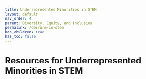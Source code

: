 ```yaml
---
title: Underrepresented Minorities in STEM
layout: default
nav_order: 4
parent: Diversity, Equity, and Inclusion
permalink: /dei/urm-in-stem
has_children: true
has_toc: false
---
```


# Resources for Underrepresented Minorities in STEM
